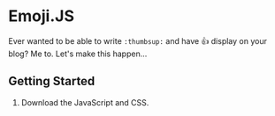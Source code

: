 # Emoji.JS

Ever wanted to be able to write `:thumbsup:` and have :thumbsup: display on your blog? Me to. Let's make this happen...

## Getting Started
1. Download the JavaScript and CSS.